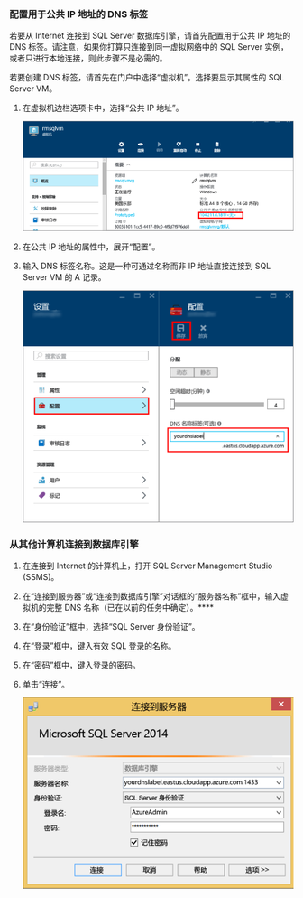 <!-- not suitable for Mooncake -->

### 配置用于公共 IP 地址的 DNS 标签

若要从 Internet 连接到 SQL Server 数据库引擎，请首先配置用于公共 IP 地址的 DNS 标签。请注意，如果你打算只连接到同一虚拟网络中的 SQL Server 实例，或者只进行本地连接，则此步骤不是必需的。

若要创建 DNS 标签，请首先在门户中选择“虚拟机”。选择要显示其属性的 SQL Server VM。

1. 在虚拟机边栏选项卡中，选择“公共 IP 地址”。

	![公共 ip 地址](./media/virtual-machines-sql-server-connection-steps/rm-public-ip-address.png)

2. 在公共 IP 地址的属性中，展开“配置”。

3. 输入 DNS 标签名称。这是一种可通过名称而非 IP 地址直接连接到 SQL Server VM 的 A 记录。

	![dns 标签](./media/virtual-machines-sql-server-connection-steps/rm-dns-label.png)

### 从其他计算机连接到数据库引擎
 
1. 在连接到 Internet 的计算机上，打开 SQL Server Management Studio (SSMS)。

2. 在“连接到服务器”或“连接到数据库引擎”对话框的“服务器名称”框中，输入虚拟机的完整 DNS 名称（已在以前的任务中确定）。****

3. 在“身份验证”框中，选择“SQL Server 身份验证”。

5. 在“登录”框中，键入有效 SQL 登录的名称。

6. 在“密码”框中，键入登录的密码。

7. 单击“连接”。

	![ssms 连接](./media/virtual-machines-sql-server-connection-steps/rm-ssms-connect.png)

<!---HONumber=Mooncake_0411_2016-->